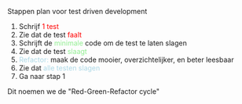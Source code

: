 
Stappen plan voor test driven development

1. Schrijf <span style="color:red">1 test</span> 
2. Zie dat de test <span style="color:red">faalt</span>
3. Schrijft de <span style="color:lightgreen">minimale</span> code om de test te laten slagen
4. Zie dat de test <span style="color:lightgreen">slaagt</span>  
5. <span style="color:lightblue">Refactor:</span> maak de code mooier, overzichtelijker, en beter leesbaar
6. Zie dat <span style="color:lightblue">alle testen slagen</span> 
7. Ga naar stap 1

Dit noemen we de "Red-Green-Refactor cycle"